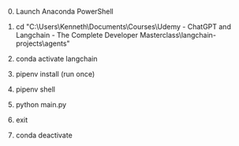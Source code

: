 0. Launch Anaconda PowerShell
   
1. cd "C:\Users\Kenneth\Documents\Courses\Udemy - ChatGPT and Langchain - The Complete Developer Masterclass\langchain-projects\agents"
2. conda activate langchain
3. pipenv install (run once)
4. pipenv shell
   
5. python main.py

6.  exit
7.  conda deactivate